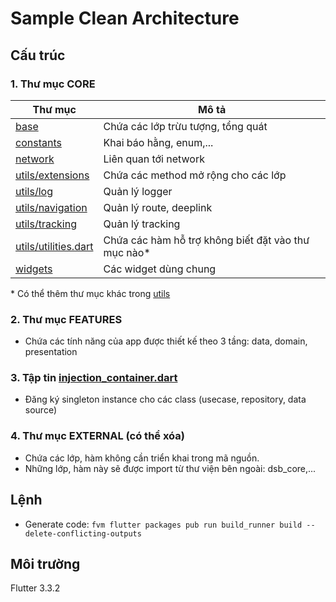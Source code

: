 # Sample Clean Architecture

## Cấu trúc

### 1. Thư mục CORE

| Thư mục | Mô tả |
| ------ | ---------- |
| [base](lib/core/base) | Chứa các lớp trừu tượng, tổng quát |
| [constants](lib/core/constants) | Khai báo hằng, enum,... |
| [network](lib/core/network) | Liên quan tới network |
| [utils/extensions](lib/core/utils/extensions) | Chứa các method mở rộng cho các lớp |
| [utils/log](lib/core/utils/log) | Quản lý logger |
| [utils/navigation](lib/core/utils/navigation) | Quản lý route, deeplink |
| [utils/tracking](lib/core/utils/tracking) | Quản lý tracking |
| [utils/utilities.dart](lib/core/utils/utilities.dart) | Chứa các hàm hỗ trợ không biết đặt vào thư mục nào* |
| [widgets](lib/core/widgets) | Các widget dùng chung |

\* Có thể thêm thư mục khác trong [utils](lib/core/utils)

### 2. Thư mục FEATURES
- Chứa các tính năng của app được thiết kế theo 3 tầng: data, domain, presentation

### 3. Tập tin [injection_container.dart](lib/injection_container.dart)
- Đăng ký singleton instance cho các class (usecase, repository, data source)

### 4. Thư mục EXTERNAL (có thể xóa)
- Chứa các lớp, hàm không cần triển khai trong mã nguồn.
- Những lớp, hàm này sẽ được import từ thư viện bên ngoài: dsb_core,...

## Lệnh
- Generate code:
`fvm flutter packages pub run build_runner build --delete-conflicting-outputs`

## Môi trường
Flutter 3.3.2